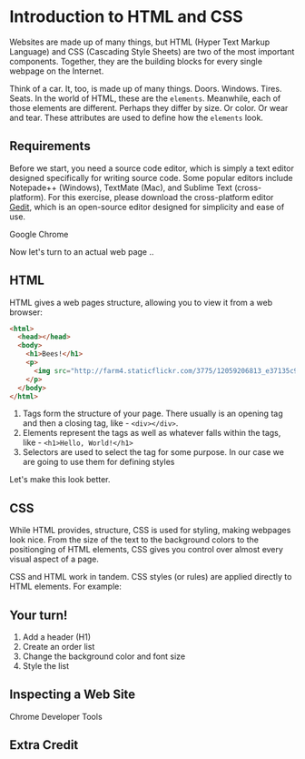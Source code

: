 # Introduction to HTML and CSS

Websites are made up of many things, but HTML (Hyper Text Markup Language) and CSS (Cascading Style Sheets) are two of the most important components. Together, they are the building blocks for every single webpage on the Internet.

Think of a car. It, too, is made up of many things. Doors. Windows. Tires. Seats. In the world of HTML, these are the `elements`. Meanwhile, each of those elements are different. Perhaps they differ by size. Or color. Or wear and tear. These attributes are used to define how the `elements` look.

## Requirements

Before we start, you need a source code editor, which is simply a text editor designed specifically for writing source code. Some popular editors include Notepade++ (Windows), TextMate (Mac), and Sublime Text (cross-platform). For this exercise, please download the cross-platform editor [Gedit](https://wiki.gnome.org/Apps/Gedit#Download), which is an open-source editor designed for simplicity and ease of use.

Google Chrome



Now let's turn to an actual web page ..

## HTML

HTML gives a web pages structure, allowing you to view it from a web browser:

```html
<html>
  <head></head>
  <body>
    <h1>Bees!</h1>
    <p>
      <img src="http://farm4.staticflickr.com/3775/12059206813_e37135c9cf_z.jpg"/>
    </p>
  </body>
</html>
```


1. Tags form the structure of your page. There usually is an opening tag and then a closing tag, like - `<div></div>`.
2. Elements represent the tags as well as whatever falls within the tags, like - `<h1>Hello, World!</h1>`
3. Selectors are used to select the tag for some purpose. In our case we are going to use them for defining styles 


Let's make this look better.

## CSS

While HTML provides, structure, CSS is used for styling, making webpages look nice. From the size of the text to the background colors to the positionging of HTML elements, CSS gives you control over almost every visual aspect of a page.


CSS and HTML work in tandem. CSS styles (or rules) are applied directly to HTML elements. For example:



## Your turn!

1. Add a header (H1)
2. Create an order list
3. Change the background color and font size
4. Style the list


## Inspecting a Web Site

Chrome Developer Tools

## Extra Credit
